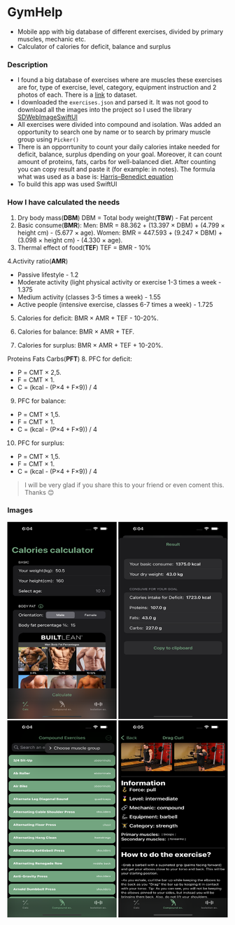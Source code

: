 # GymHelp
- Mobile app with big database of different exercises, divided by primary muscles, mechanic etc.
- Calculator of calories for deficit, balance and surplus
### Description
- I found a big database of exercises where are muscles these exercises are for, type of exercise, level, category, equipment instruction and 2 photos of each. There is a [link](https://github.com/wrkout/exercises.json) to dataset.
- I downloaded the `exercises.json` and parsed it. It was not good to download all the images into the project so I used the library [SDWebImageSwiftUI](https://github.com/SDWebImage/SDWebImageSwiftUI)
- All exercises were divided into compound and isolation. Was added an opportunity to search one by name or to search by primary muscle group using `Picker()`
- There is an opporrtunity to count your daily calories intake needed for deficit, balance, surplus dpending on your goal. Moreover, it can count amount of proteins, fats, carbs for well-balanced diet. After counting you can copy result and paste it (for example: in notes). The formula what was used as a base is: [Harris–Benedict equation](https://en.wikipedia.org/wiki/Harris%E2%80%93Benedict_equation)
- To build this app was used SwiftUI

### How I have calculated the needs
1. Dry body mass(**DBM**)
DBM = Total body weight(**TBW**) - Fat percent
2. Basic consume(**BMR**): 
Men: BMR = 88.362 + (13.397 × DBM) + (4.799 × height cm) - (5.677 × age).
Women: BMR = 447.593 + (9.247 × DBM) + (3.098 × height cm) - (4.330 × age).
3. Thermal effect of food(**TEF**)
TEF = BMR - 10%

4.Activity ratio(**AMR**)
- Passive lifestyle - 1.2
- Moderate activity (light physical activity or exercise 1-3 times a week - 1.375
- Medium activity (classes 3-5 times a week) - 1.55
- Active people (intensive exercise, classes 6-7 times a week) - 1.725

5. Calories for deficit:
BMR × AMR + TEF - 10-20%.

6. Calories for balance:
BMR × AMR + TEF.

7. Calories for surplus: 
BMR × AMR + TEF + 10-20%.


Proteins Fats Carbs(**PFT**)
8. PFC for deficit:
- P = СМТ × 2,5.
- F = СМТ × 1.
- C = (kcal - (P×4 + F×9)) / 4

9. PFC for balance:
- P = СМТ × 1,5.
- F = СМТ × 1.
- C = (kcal - (P×4 + F×9)) / 4

10. PFC for surplus:
- P = СМТ × 1,5.
- F = СМТ × 1.
- C = (kcal - (P×4 + F×9)) / 4

> I will be very glad if you share this to your friend or even coment this. Thanks 😊

### Images

<img src="https://github.com/PaulBovtach/GymHelp/blob/main/img/img1.png" alt= “img1” width="250" height="450">
<img src="https://github.com/PaulBovtach/GymHelp/blob/main/img/img2.png" alt= “img1” width="250" height="450">
<img src="https://github.com/PaulBovtach/GymHelp/blob/main/img/img3.png" alt= “img1” width="250" height="450">
<img src="https://github.com/PaulBovtach/GymHelp/blob/main/img/img4.png" alt= “img1” width="250" height="450">








